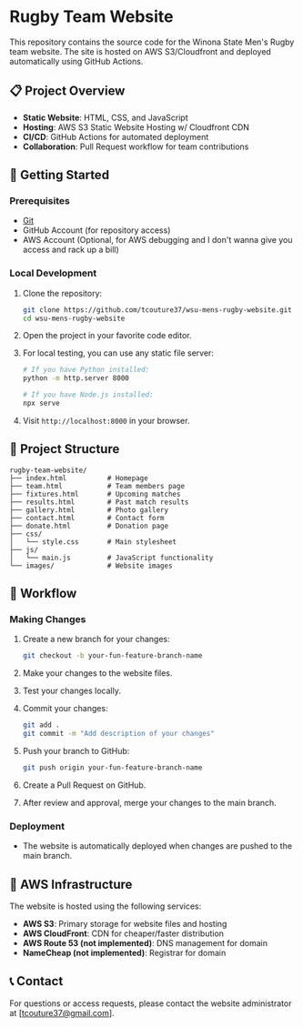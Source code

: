 # Rugby Team Website

This repository contains the source code for the Winona State Men's Rugby team website. The site is hosted on AWS S3/Cloudfront and deployed automatically using GitHub Actions.

## 📋 Project Overview

- **Static Website**: HTML, CSS, and JavaScript
- **Hosting**: AWS S3 Static Website Hosting w/ Cloudfront CDN
- **CI/CD**: GitHub Actions for automated deployment
- **Collaboration**: Pull Request workflow for team contributions

## 🚀 Getting Started

### Prerequisites

- [Git](https://git-scm.com/downloads)
- GitHub Account (for repository access)
- AWS Account (Optional, for AWS debugging and I don't wanna give you access and rack up a bill)

### Local Development

1. Clone the repository:
   ```bash
   git clone https://github.com/tcouture37/wsu-mens-rugby-website.git
   cd wsu-mens-rugby-website
   ```

2. Open the project in your favorite code editor.

3. For local testing, you can use any static file server:
   ```bash
   # If you have Python installed:
   python -m http.server 8000
   
   # If you have Node.js installed:
   npx serve
   ```

4. Visit `http://localhost:8000` in your browser.

## 📂 Project Structure

```
rugby-team-website/
├── index.html          # Homepage
├── team.html           # Team members page
├── fixtures.html       # Upcoming matches
├── results.html        # Past match results
├── gallery.html        # Photo gallery
├── contact.html        # Contact form
├── donate.html         # Donation page
├── css/
│   └── style.css       # Main stylesheet
├── js/
│   └── main.js         # JavaScript functionality
└── images/             # Website images
```

## 🔄 Workflow

### Making Changes

1. Create a new branch for your changes:
   ```bash
   git checkout -b your-fun-feature-branch-name
   ```

2. Make your changes to the website files.

3. Test your changes locally.

4. Commit your changes:
   ```bash
   git add .
   git commit -m "Add description of your changes"
   ```

4. Push your branch to GitHub:
   ```bash
   git push origin your-fun-feature-branch-name
   ```

5. Create a Pull Request on GitHub.

6. After review and approval, merge your changes to the main branch.

### Deployment

- The website is automatically deployed when changes are pushed to the main branch.

## 🔧 AWS Infrastructure

The website is hosted using the following services:

- **AWS S3**: Primary storage for website files and hosting
- **AWS CloudFront**: CDN for cheaper/faster distribution
- **AWS Route 53 (not implemented)**: DNS management for domain
- **NameCheap (not implemented)**: Registrar for domain

## 📞 Contact

For questions or access requests, please contact the website administrator at [tcouture37@gmail.com].